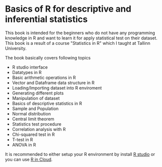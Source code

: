 # Basics of R for descriptive and inferential statistics
This book is intended for the beginners who do not have any programming knowledge in R and want to learn it for apply statistical test on their dataset. This book is a result of a course "Statistics in R" which I taught at Tallinn University.

The book basically covers following topics
* R studio interface
* Datatypes in R
* Basic arithmetic operations in R
* Vector and Dataframe data structure in R
* Loading/Importing dataset into R enviroment
* Generating different plots
* Manipulation of dataset
* Basics of descriptive statistics in R
* Sample and Population
* Normal distribution
* Central limit theorem
* Statistics test procedure
* Correlation analysis with R
* Chi-squared test in R
* T-test in R
* ANOVA in R

It is recommended to either setup your R environment by install [R studio](https://www.rstudio.com/products/rstudio/) or you can use [R in Cloud](https://rstudio.cloud/).

